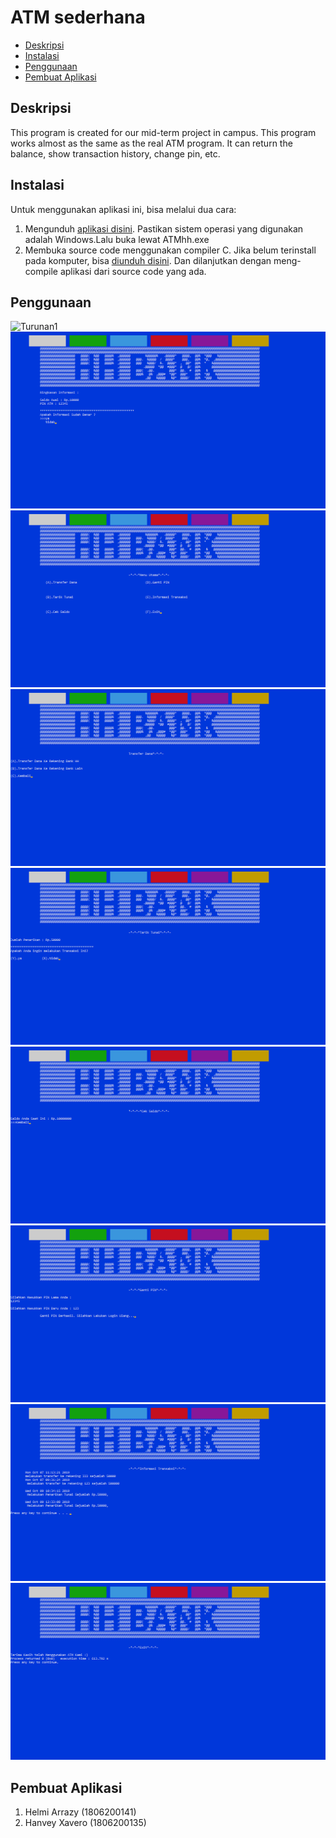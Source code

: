 # ATM sederhana

* [Deskripsi](#deskripsi)
* [Instalasi](#instalasi)
* [Penggunaan](#pengunaan)
* [Pembuat Aplikasi](#pembuat-aplikasi)

## Deskripsi
This program is created for our mid-term project in campus. This program works almost as the same as the real ATM program. It can return the balance, show transaction history, change pin, etc.

## Instalasi
Untuk menggunakan aplikasi ini, bisa melalui dua cara:
1. Mengunduh [aplikasi disini](https://github.com/lonewarriorHX/ATM-sederhana.git). Pastikan sistem operasi yang digunakan adalah Windows.Lalu buka lewat ATMhh.exe
2. Membuka source code menggunakan compiler C. Jika belum terinstall pada komputer, bisa [diunduh disini](https://sourceforge.net/projects/orwelldevcpp/files/latest/download). Dan dilanjutkan dengan meng-compile aplikasi dari source code yang ada.

## Penggunaan
![Turunan1](atmlogin.png)
![Turunan2](atm.png)
![Turunan3](menu.png)
![Turunan4](atm1.png)
![Turunan5](atm2.png)
![Turunan6](atm3.png)
![Turunan7](atm4.png)
![Turunan8](atm5.png)
![Turunan9](atm6.png)

## Pembuat Aplikasi
1. Helmi Arrazy (1806200141)
2. Hanvey Xavero (1806200135)
